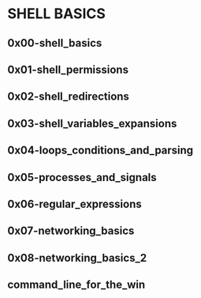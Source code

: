 # SHELL BASICS
## 0x00-shell_basics
## 0x01-shell_permissions
## 0x02-shell_redirections
## 0x03-shell_variables_expansions
## 0x04-loops_conditions_and_parsing
## 0x05-processes_and_signals
## 0x06-regular_expressions
## 0x07-networking_basics
## 0x08-networking_basics_2
## command_line_for_the_win
